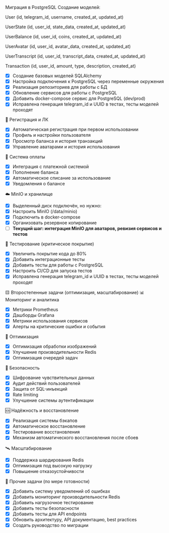Миграция в PostgreSQL
 Создание моделей:

 User (id, telegram_id, username, created_at, updated_at)

 UserState (id, user_id, state_data, created_at, updated_at)

 UserBalance (id, user_id, coins, created_at, updated_at)

 UserAvatar (id, user_id, avatar_data, created_at, updated_at)

 UserTranscript (id, user_id, transcript_data, created_at, updated_at)

 Transaction (id, user_id, amount, type, description, created_at)

- [x] Создание базовых моделей SQLAlchemy
- [x] Настройка подключения к PostgreSQL через переменные окружения
- [x] Реализация репозиториев для работы с БД
- [x] Обновление сервисов для работы с PostgreSQL
- [x] Добавить docker-compose сервис для PostgreSQL (dev/prod)
- [x] Исправлена генерация telegram_id и UUID в тестах, тесты моделей проходят

👤 Регистрация и ЛК
- [x] Автоматическая регистрация при первом использовании
- [x] Профиль и настройки пользователя
- [x] Просмотр баланса и история транзакций
- [x] Управление аватарами и история использования

💸 Система оплаты
- [x] Интеграция с платежной системой
- [x] Пополнение баланса
- [x] Автоматическое списание за использование
- [x] Уведомления о балансе

☁️ MinIO и хранилище
- [x] Выделенный диск подключён, но нужно:
- [x] Настроить MinIO (/data/minio)
- [x] Подключить в docker-compose
- [x] Организовать резервное копирование
- [ ] **Текущий шаг: интеграция MinIO для аватаров, ревизия сервисов и тестов**

🧪 Тестирование (критическое покрытие)
- [x] Увеличить покрытие кода до 80%
- [x] Добавить интеграционные тесты
- [x] Добавить тесты для работы с PostgreSQL
- [x] Настроить CI/CD для запуска тестов
- [x] Исправлена генерация telegram_id и UUID в тестах, тесты моделей проходят

🟨 Второстепенные задачи (оптимизация, масштабирование)
📊 Мониторинг и аналитика
- [x] Метрики Prometheus
- [x] Дашборды Grafana
- [x] Метрики использования сервисов
- [x] Алерты на критические ошибки и события

🧠 Оптимизация
- [x] Оптимизация обработки изображений
- [x] Улучшение производительности Redis
- [x] Оптимизация очередей задач

🔐 Безопасность
- [x] Шифрование чувствительных данных
- [x] Аудит действий пользователей
- [x] Защита от SQL-инъекций
- [x] Rate limiting
- [x] Улучшение системы аутентификации

🆘 Надёжность и восстановление
- [x] Реализация системы бэкапов
- [x] Автоматическое восстановление
- [x] Тестирование восстановления
- [x] Механизм автоматического восстановления после сбоев

🛰 Масштабирование
- [x] Поддержка шардирования Redis
- [x] Оптимизация под высокую нагрузку
- [x] Повышение отказоустойчивости

📌 Прочие задачи (по мере готовности)
- [x] Добавить систему уведомлений об ошибках
- [x] Добавить мониторинг производительности Redis
- [x] Добавить нагрузочное тестирование
- [x] Добавить тесты безопасности
- [x] Добавить тесты для API endpoints
- [x] Обновить архитектуру, API документацию, best practices
- [x] Создать руководство по миграции